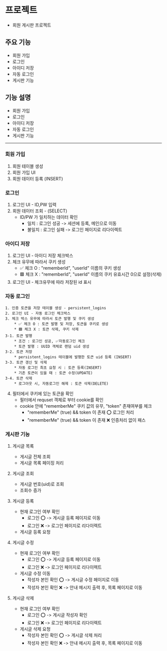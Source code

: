 # 프로젝트
- 회원 게시판 프로젝트

## 주요 기능
- 회원 가입
- 로그인
- 아이디 저장
- 자동 로그인
- 게시판 기능



## 기능 설명

- 회원 가입
- 로그인
- 아이디 저장
- 자동 로그인
- 게시판 기능
---

### 회원 가입
1. 회원 테이블 생성
2. 회원 가입 UI 
3. 회원 데이터 등록 (INSERT)

### 로그인
1. 로그인 UI - ID,PW 입력 
2. 회원 데이터 조회 - (SELECT)
    * ID/PW 가 일치하는 데이터 확인
        - 일치  : 로그인 성공 -> 세션에 등록, 메인으로 이동
        - 불일치 : 로그인 실패 -> 로그인 페이지로 리다이렉트
### 아이디 저장
1. 로그인 UI - 아이디 저장 체크박스
2. 체크 유무에 따라서 쿠키 생성
    * ✅ 체크 O : "rememberId", "userId" 이름의 쿠키 생성
    * 🟩 체크 X : "rememberId", "userId" 이름의 쿠키 유효시간 0으로 설정(삭제)
3. 로그인 UI - 체크유무에 따라 저장된 id 표시

### 자동 로그인
    1. 인증 토큰을 저장 테이블 생성 - persistent_logins
    2. 로그인 UI - 자동 로그인 체크박스
    3. 체크 박스 유무에 따라서 토큰 발행 및 쿠키 생성
        * ✅ 체크 O : 토큰 발행 및 저장, 토큰을 쿠키로 생성
        * 🟩 체크 X : 토큰 삭제, 쿠키 삭제
    3-1. 토큰 발행
        * 조건 : 로그인 성공, ✅자동로그인 체크
        * 토큰 발행 : UUID 객체로 랜덤 uid 생성
    3-2. 토큰 저장
        * persistent_logins 테이블에 발행한 토큰 uid 등록 (INSERT)
    3-3. 토큰 갱신 및 삭제
        * 자동 로그인 최초 요청 시 : 토큰 등록(INSERT)
        * 기존 토큰이 있을 때 : 토큰 수정(UPDATE)
    3-4. 토큰 삭제
        * 로그아웃 시, 자동로그인 해제 : 토큰 삭제(DELETE)

4. 필터에서 쿠키에 있는 토큰을 확인
    * 필터에서 requset 객체로 부터 cookie를 확인
    * cookie 안에 "rememberMe" 쿠키 값의 유무, "token" 존재여부를 체크
        * "rememberMe" (true) && token 이 존재 ⭕ 로그인 처리
        * "rememberMe" (true) && token 이 존재 ❌ 인증처리 없이 패스

### 게시판 기능
1. 게시글 목록
    * 게시글 전체 조회
    * 게시글 목록 페이징 처리

2. 게시글 조회
    * 게시글 번호(uid)로 조회
    * 조회수 증가

3. 게시글 등록
    * 현재 로그인 여부 확인
        * 로그인 ⭕ -> 게시글 등록 페이지로 이동
        * 로그인 ❌ -> 로그인 페이지로 리다이렉트
    * 게시글 등록 요청

4. 게시글 수정
    * 현재 로그인 여부 확인
        * 로그인 ⭕ -> 게시글 등록 페이지로 이동
        * 로그인 ❌ -> 로그인 페이지로 리다이렉트
    * 게시글 수정 이동
        * 작성자 본인 확인 ⭕ -> 게시글 수정 페이지로 이동
        * 작성자 본인 확인 ❌ -> 안내 메시지 출력 후, 목록 페이지로 이동
        
5. 게시글 삭제
    * 현재 로그인 여부 확인
        * 로그인 ⭕ -> 게시글 작성자 확인
        * 로그인 ❌ -> 로그인 페이지로 리다이렉트
    * 게시글 삭제 요청
        * 작성자 본인 확인 ⭕ -> 게시글 삭제 처리
        * 작성자 본인 확인 ❌ -> 안내 메시지 출력 후, 목록 페이지로 이동



